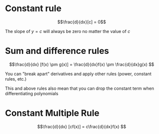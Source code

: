 # Constant rule
$$\frac{d}{dx}[c] = 0$$

The slope of $y = c$ will always be zero no matter the value of $c$

# Sum and difference rules
$$\frac{d}{dx} [f(x) \pm g(x)] = \frac{d}{dx}f(x) \pm \frac{d}{dx}g(x) $$


You can "break apart" derivatives and apply other rules (power, constant rules, etc.)

This and above rules also mean that you can drop the constant term when differentiating polynomials

# Constant Multiple Rule
$$\frac{d}{dx} [cf(x)] = c\frac{d}{dx}f(x) $$

